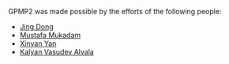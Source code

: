 GPMP2 was made possible by the efforts of the following people:

- [Jing Dong](https://github.com/dongjing3309)
- [Mustafa Mukadam](https://github.com/mhmukadam)
- [Xinyan Yan](https://github.com/XinyanGT)
- [Kalyan Vasudev Alvala](https://github.com/kalyanvasudev)
